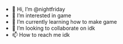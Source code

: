 - 👋 Hi, I’m @nightfriday
- 👀 I’m interested in game
- 🌱 I’m currently learning how to make game
- 💞️ I’m looking to collaborate on idk
- 📫 How to reach me idk

<!---
nightfriday/nightfriday is a ✨ special ✨ repository because its `README.md` (this file) appears on your GitHub profile.
You can click the Preview link to take a look at your changes.
--->
